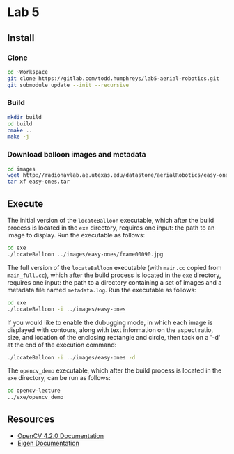 # Lab 5

## Install
### Clone 
```bash
cd ~Workspace
git clone https://gitlab.com/todd.humphreys/lab5-aerial-robotics.git
git submodule update --init --recursive
```

### Build
```bash
mkdir build 
cd build
cmake ..
make -j
```

### Download balloon images and metadata
```bash
cd images
wget http://radionavlab.ae.utexas.edu/datastore/aerialRobotics/easy-ones.tar .
tar xf easy-ones.tar
```

## Execute
The initial version of the `locateBalloon` executable, which after the build
process is located in the `exe` directory, requires one input: the path to an
image to display.  Run the executable as follows:
```bash
cd exe
./locateBalloon ../images/easy-ones/frame00090.jpg
```

The full version of the `locateBalloon` executable (with `main.cc` copied from
`main_full.cc`), which after the build process is located in the `exe`
directory, requires one input: the path to a directory containing a set of
images and a metadata file named `metadata.log`.  Run the executable as
follows:
```bash
cd exe
./locateBalloon -i ../images/easy-ones
```

If you would like to enable the dubugging mode, in which each image is
displayed with contours, along with text information on the aspect ratio,
size, and location of the enclosing rectangle and circle, then tack on a '-d'
at the end of the execution command:

```bash
./locateBalloon -i ../images/easy-ones -d
```

The `opencv_demo` executable, which after the build process is located in
the `exe` directory, can be run as follows:
```bash
cd opencv-lecture
../exe/opencv_demo
```

## Resources
- [OpenCV 4.2.0 Documentation](https://docs.opencv.org/4.2.0/)
- [Eigen Documentation](http://eigen.tuxfamily.org/dox/)
